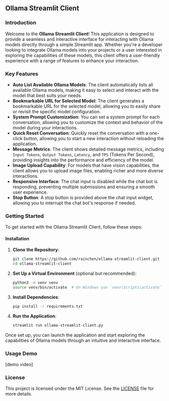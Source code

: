 ## Ollama Streamlit Client

### Introduction

Welcome to the **Ollama Streamlit Client**! This application is designed to provide a seamless and interactive interface for interacting with Ollama models directly through a simple Streamlit app. Whether you're a developer looking to integrate Ollama models into your projects or a user interested in exploring the capabilities of these models, this client offers a user-friendly experience with a range of features to enhance your interaction.

### Key Features

- **Auto List Available Ollama Models**: The client automatically lists all available Ollama models, making it easy to select and interact with the model that best suits your needs.
- **Bookmarkable URL for Selected Model**: The client generates a bookmarkable URL for the selected model, allowing you to easily share or revisit the specific model configuration.
- **System Prompt Customization**: You can set a system prompt for each conversation, allowing you to customize the context and behavior of the model during your interactions.
- **Quick Reset Conversation**: Quickly reset the conversation with a one-click button, allowing you to start a new interaction without reloading the application.
- **Message Metrics**: The client shows detailed message metrics, including `Input Tokens`, `Output Tokens`, `Latency`, and `TPS` (Tokens Per Second), providing insights into the performance and efficiency of the model.
- **Image Upload Capability**: For models that have vision capabilities, the client allows you to upload image files, enabling richer and more diverse interactions.
- **Responsive Interface**: The chat input is disabled while the chat bot is responding, preventing multiple submissions and ensuring a smooth user experience.
- **Stop Button**: A stop button is provided above the chat input widget, allowing you to interrupt the chat bot's response if needed.

### Getting Started

To get started with the Ollama Streamlit Client, follow these steps:

#### Installation

1. **Clone the Repository**:

   ```bash
   git clone https://github.com/rainchen/ollama-streamlit-client.git
   cd ollama-streamlit-client
   ```

2. **Set Up a Virtual Environment** (optional but recommended):

   ```bash
   python3 -m venv venv
   source venv/bin/activate  # On Windows use `venv\Scripts\activate`
   ```

3. **Install Dependencies**:

   ```bash
   pip install -r requirements.txt
   ```

4. **Run the Application**:
   ```bash
   streamlit run ollama-streamlit-client.py
   ```

Once set up, you can launch the application and start exploring the capabilities of Ollama models through an intuitive and interactive interface.

### Usage Demo

[demo video]

### License

This project is licensed under the MIT License. See the [LICENSE](LICENSE) file for more details.
